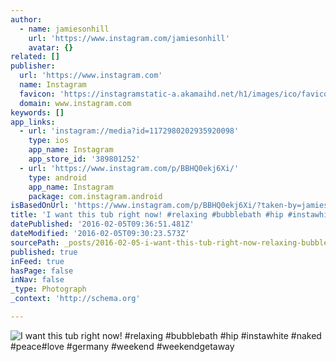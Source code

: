 ```yaml
---
author:
  - name: jamiesonhill
    url: 'https://www.instagram.com/jamiesonhill'
    avatar: {}
related: []
publisher:
  url: 'https://www.instagram.com'
  name: Instagram
  favicon: 'https://instagramstatic-a.akamaihd.net/h1/images/ico/favicon.ico/7cdab0872b15.ico'
  domain: www.instagram.com
keywords: []
app_links:
  - url: 'instagram://media?id=1172980202935920098'
    type: ios
    app_name: Instagram
    app_store_id: '389801252'
  - url: 'https://www.instagram.com/p/BBHQ0ekj6Xi/'
    type: android
    app_name: Instagram
    package: com.instagram.android
isBasedOnUrl: 'https://www.instagram.com/p/BBHQ0ekj6Xi/?taken-by=jamiesonhill'
title: 'I want this tub right now! #relaxing #bubblebath #hip #instawhite #naked #peace#love #germany #weekend #weekendgetaway'
datePublished: '2016-02-05T09:36:51.481Z'
dateModified: '2016-02-05T09:30:23.573Z'
sourcePath: _posts/2016-02-05-i-want-this-tub-right-now-relaxing-bubblebath-hip-insta.md
published: true
inFeed: true
hasPage: false
inNav: false
_type: Photograph
_context: 'http://schema.org'

---
```

![I want this tub right now&excl; &num;relaxing &num;bubblebath &num;hip &num;instawhite &num;naked &num;peace&num;love &num;germany &num;weekend &num;weekendgetaway](https://scontent.cdninstagram.com/t51.2885-15/s640x640/sh0.08/e35/12558356_459472160910208_1795637663_n.jpg)